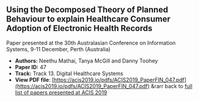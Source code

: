 ## Using the Decomposed Theory of Planned Behaviour to explain Healthcare Consumer Adoption of Electronic Health Records

Paper presented at the 30th Australasian Conference on Information Systems, 9-11 December, Perth (Australia)
- **Authors:** Neethu Mathai, Tanya McGill and Danny Toohey
- **Paper ID:** 47
- **Track:** Track 13. Digital Healthcare Systems
- **View PDF file**: [https://acis2019.io/pdfs/ACIS2019_PaperFIN_047.pdf](https://acis2019.io/pdfs/ACIS2019_PaperFIN_047.pdf)
&rarr back to [full list of papers presented at ACIS 2019](https://acis2019.io/)